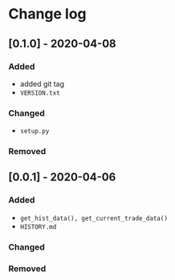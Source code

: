# Change log

## [0.1.0] - 2020-04-08

### Added
- added git tag
- `VERSION.txt`

### Changed
- `setup.py`

### Removed

## [0.0.1] - 2020-04-06

### Added
- `get_hist_data(), get_current_trade_data()`
- `HISTORY.md`

### Changed

### Removed